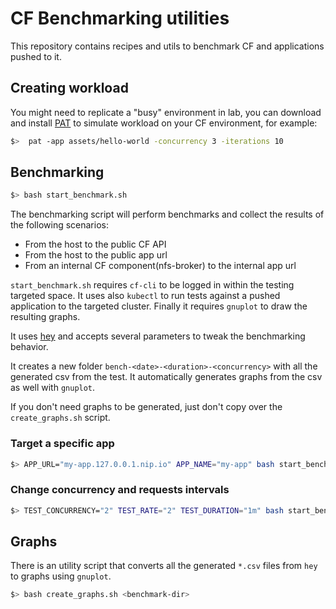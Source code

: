 # CF Benchmarking utilities

This repository contains recipes and utils to benchmark CF and applications pushed to it.

## Creating workload

You might need to replicate a "busy" environment in lab, you can download and install [PAT](https://github.com/cloudfoundry-incubator/pat) to simulate workload on your CF environment, for example:

```bash
$>  pat -app assets/hello-world -concurrency 3 -iterations 10
```

## Benchmarking

```bash
$> bash start_benchmark.sh
```

The benchmarking script will perform benchmarks and collect the results of the following scenarios:
- From the host to the public CF API
- From the host to the public app url
- From an internal CF component(nfs-broker) to the internal app url

`start_benchmark.sh` requires `cf-cli` to be logged in within the testing targeted space. It uses also `kubectl` to 
run tests against a pushed application to the targeted cluster. Finally it requires `gnuplot` to draw the resulting graphs.

It uses [hey](https://github.com/rakyll/hey) and accepts several parameters to tweak the benchmarking behavior.

It creates a new folder `bench-<date>-<duration>-<concurrency>` with all the generated csv from the test. It automatically generates graphs from the csv as well with  `gnuplot`.

If you don't need graphs to be generated, just don't copy over the `create_graphs.sh` script.

### Target a specific app

```bash
$> APP_URL="my-app.127.0.0.1.nip.io" APP_NAME="my-app" bash start_benchmark.sh
```
### Change concurrency and requests intervals

```bash
$> TEST_CONCURRENCY="2" TEST_RATE="2" TEST_DURATION="1m" bash start_benchmark.sh
```

## Graphs

There is an utility script that converts all the generated `*.csv` files from `hey` to graphs using `gnuplot`.

```bash
$> bash create_graphs.sh <benchmark-dir>
```
